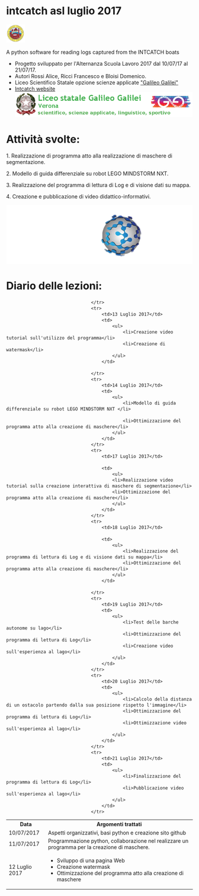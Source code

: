  # intcatch asl luglio 2017        
<img src="image/logouni.png" height=50> 

A python software for reading logs captured from the INTCATCH boats

- Progetto sviluppato per l'Alternanza Scuola Lavoro 2017 dal 10/07/17 al 21/07/17.
- Autori Rossi Alice, Ricci Francesco e Bloisi Domenico.
- Liceo Scientifico Statale opzione scienze applicate ["Galileo Galilei"](https://www.galileivr.gov.it/)
- [Intcatch website](http://intcatch.eu/)
![GitHub Logo](image/logogalilei.png)
 
<h1>Attività svolte:</h1>

 <p> 1. Realizzazione di programma atto alla realizzazione di maschere di segmentazione.</p>
<p> 2. Modello di guida differenziale su robot LEGO MINDSTORM NXT.  </p>
<p> 3. Realizzazione del programma di lettura di Log e di visione dati su mappa. </p>
 <p> 4. Creazione e pubblicazione di video didattico-informativi.</p>


![GitHub Logo](image/intcatchlogo.png)
 <h1> Diario delle lezioni: </h1>
<table class="classtable">
			<tr>
				<th>Data</th>
                                <th>Argomenti trattati </th>
			</tr>
			<tr>
				<td>10/07/2017</td>
				<td>Aspetti organizzativi, basi python e creazione sito github</td>
			</tr>
			<tr>
				<td>11/07/2017</td>
				<td>Programmazione python, collaborazione nel realizzare un programma per la creazione di maschere.</td>
			</tr>
                        <tr>
				<td>12 Luglio 2017</td>
				<td><ul>
												<li>Sviluppo di una pagina Web</li>
												<li>Creazione watermask</li>
												<li>Ottimizzazione del programma atto alla creazione di maschere</li>
											</ul>
										</td>
										
									</tr>
									<tr>
										<td>13 Luglio 2017</td>
										<td>
											<ul>
												<li>Creazione video tutorial sull'utilizzo del programma</li>
												<li>Creazione di watermask</li>
											</ul>
										</td>
									
									</tr>
									<tr>
										<td>14 Luglio 2017</td>
										<td>
											<ul>
												<li>Modello di guida differenziale su robot LEGO MINDSTORM NXT </li>

												<li>Ottimizzazione del programma atto alla creazione di maschere</li>
											</ul>
										</td>
									</tr>
									<tr>
										<td>17 Luglio 2017</td>
										
										<td>
											<ul>
											<li>Realizzazione video tutorial sulla creazione interattiva di maschere di segmentazione</li>
 											<li>Ottimizzazione del programma atto alla creazione di maschere</li>
											</ul>
										</td>
									</tr>
									<tr>
										<td>18 Luglio 2017</td>
										
										<td>
											<ul>
												<li>Realizzazione del programma di lettura di Log e di visione dati su mappa</li>
												<li>Ottimizzazione del programma atto alla creazione di maschere</li>
											</ul>
										</td>

									</tr> 
									<tr>
										<td>19 Luglio 2017</td>
										<td>
											<ul>
												<li>Test delle barche autonome su lago</li>
												<li>Ottimizzazione del programma di lettura di Log</li>
												<li>Creazione video sull'esperienza al lago</li>
											</ul>
										</td>
									</tr>
									<tr>
										<td>20 Luglio 2017</td>
										<td>
											<ul>
												<li>Calcolo della distanza di un ostacolo partendo dalla sua posizione rispetto l'immagine</li>
												<li>Ottimizzazione del programma di lettura di Log</li>
												<li>Ottimizzazione video sull'esperienza al lago</li>
											</ul>
										</td>
									</tr>
									<tr>
										<td>21 Luglio 2017</td>
										<td>
											<ul>
												<li>Finalizzazione del programma di lettura di Log</li>
												<li>Pubblicazione video sull'esperienza al lago</li>
											</ul>
										</td>
									</tr>
